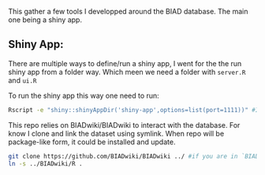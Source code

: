 This gather a few tools I developped around the BIAD database.
The main one being a shiny app.

## Shiny App:


There are multiple ways to define/run a shiny app, I went for the the run shiny app from a folder way. Which meen we need a folder with `server.R` and `ui.R`

To run the shiny app this way one need to run:

```bash
Rscript -e "shiny::shinyAppDir('shiny-app',options=list(port=1111))" #I like to use the port option, if you don't specify it shiny create a different port each time, ennoying for debbuging
```

This repo relies on BIADwiki/BIADwiki to interact with the database. For know I clone and link the dataset using symlink. When repo will be package-like form, it could be installed and update.

```bash
git clone https://github.com/BIADwiki/BIADwiki ../ #if you are in `BIADtools` folder
ln -s ../BIADwiki/R .
```

